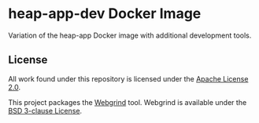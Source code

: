 # heap-app-dev Docker Image

Variation of the heap-app Docker image with additional development tools. 

## License

All work found under this repository is licensed under the [Apache
License 2.0](LICENSE).

This project packages the [Webgrind](https://github.com/jokkedk/webgrind) tool.
Webgrind is available under the [BSD 3-clause
License](https://github.com/jokkedk/webgrind/blob/v1.5.0/license.txt).
